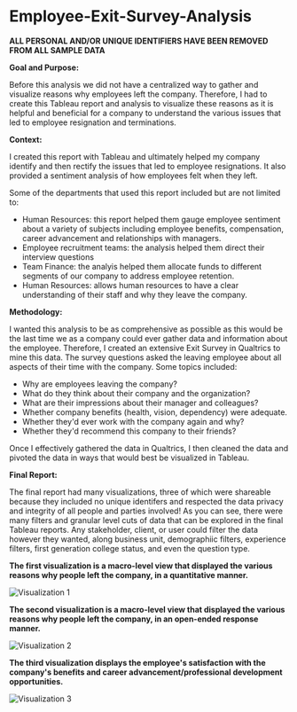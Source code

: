 # Employee-Exit-Survey-Analysis

**ALL PERSONAL AND/OR UNIQUE IDENTIFIERS HAVE BEEN REMOVED FROM ALL SAMPLE DATA** 

**Goal and Purpose:**

Before this analysis we did not have a centralized way to gather and visualize reasons why employees left the company. Therefore,
I had to create this Tableau report and analysis to visualize these reasons as it is helpful and beneficial for a company to understand the various 
issues that led to employee resignation and terminations.

**Context:**

I created this report with Tableau and ultimately helped my company identify and then rectify the issues that led to employee resignations. It also provided a sentiment analysis of how employees felt when they left.

Some of the departments that used this report included but are not limited to:

   - Human Resources: this report helped them gauge employee sentiment about a variety of subjects including employee benefits, compensation, career advancement and  relationships with managers. 
   - Employee recruitment teams: the analysis helped them direct their interview questions
   - Team Finance: the analyis helped them allocate funds to different segments of our company to address employee retention.
   - Human Resources: allows human resources to have a clear understanding of their staff and why they leave the company.

**Methodology:**

I wanted this analysis to be as comprehensive as possible as this would be the last time we as a company could ever gather data and information about the employee.
Therefore, I created an extensive Exit Survey in Qualtrics to mine this data. The survey questions asked the leaving employee about all aspects of their time with
the company. Some topics included:

   - Why are employees leaving the company?
   - What do they think about their company and the organization?
   - What are their impressions about their manager and colleagues?
   - Whether company benefits (health, vision, dependency) were adequate.
   - Whether they'd ever work with the company again and why?
   - Whether they'd recommend this company to their friends?

Once I effectively gathered the data in Qualtrics, I then cleaned the data and pivoted the data in ways that would best be visualized in Tableau.

**Final Report:**

The final report had many visualizations, three of which were shareable because they included no unique identifers and respected the data privacy and integrity of all people and parties involved! As you can see, there were many filters and granular level cuts of data that can be explored in the final Tableau reports. Any stakeholder, client, or user could filter the data however they wanted, along business unit, demographiic filters, experience filters, first generation college status, and even the question type. 

**The first visualization is a macro-level view that displayed the various reasons why people left the company, in a quantitative manner.**

![Visualization 1](Exit-1.gif)



**The second visualization is a macro-level view that displayed the various reasons why people left the company, in an open-ended response manner.**

![Visualization 2](Exit-2.gif)



**The third visualization displays the employee's satisfaction with the company's benefits and career advancement/professional development opportunities.**

![Visualization 3](Exit-3.gif)



